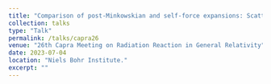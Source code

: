 ```yaml
---
title: "Comparison of post-Minkowskian and self-force expansions: Scattering in a scalar charge toy model"
collection: talks
type: "Talk"
permalink: /talks/capra26
venue: "26th Capra Meeting on Radiation Reaction in General Relativity"
date: 2023-07-04
location: "Niels Bohr Institute."
excerpt: ""
---
```

